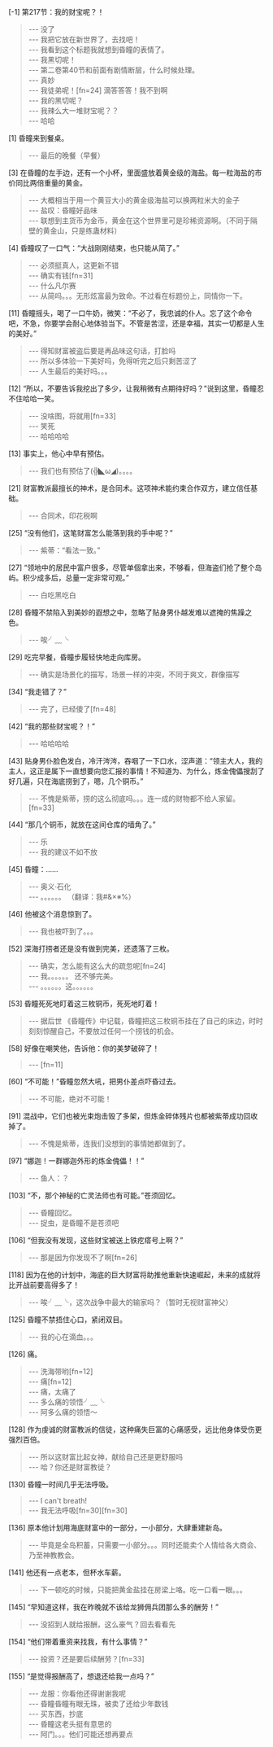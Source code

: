 
[-1] 第217节：我的财宝呢？！
>--- 没了<br>
>--- 我把它放在新世界了，去找吧！<br>
>--- 我看到这个标题我就想到昏瞳的表情了。<br>
>--- 我黑切呢！<br>
>--- 第二卷第40节和前面有剧情断层，什么时候处理。<br>
>--- 真妙<br>
>--- 我徒弟呢！[fn=24]
滴答答答！我不到啊<br>
>--- 我的黑切呢？<br>
>--- 我辣么大一堆财宝呢？？<br>
>--- 哈哈<br>

[1] 昏瞳来到餐桌。
>--- 最后的晚餐（早餐）<br>

[3] 在昏瞳的左手边，还有一个小杯，里面盛放着黄金级的海盐。每一粒海盐的市价同比两倍重量的黄金。
>--- 大概相当于用一个黄豆大小的黄金级海盐可以换两粒米大的金子<br>
>--- 盐叹：昏瞳好品味<br>
>--- 联想到主货币为金币，黄金在这个世界里可是珍稀资源啊。（不同于隔壁的黄金山，只是练蛊材料）<br>

[4] 昏瞳叹了一口气：“大战刚刚结束，也只能从简了。”
>--- 必须挺真人，这更新不错<br>
>--- 确实有钱[fn=31]<br>
>--- 什么凡尔赛<br>
>--- 从简吗。。。无形炫富最为致命。不过看在标题份上，同情你一下。<br>

[11] 昏瞳摇头，喝了一口牛奶，微笑：“不必了，我忠诚的仆人。忘了这个命令吧，不急，你要学会耐心地体验当下。不管是苦涩，还是幸福，其实一切都是人生的美好。”
>--- 得知财富被盗后要是再品味这句话，打脸吗<br>
>--- 所以多体验一下美好吗，免得听完之后只剩苦涩了<br>
>--- 人生最后的美好吗。。。<br>

[12] “所以，不要告诉我挖出了多少，让我稍微有点期待好吗？”说到这里，昏瞳忍不住哈哈一笑。
>--- 没啥图，将就用[fn=33]<br>
>--- 笑死<br>
>--- 哈哈哈哈<br>

[13] 事实上，他心中早有预估。
>--- 我们也有预估了(╬◣ω◢)。。。。<br>

[21] 财富教派最擅长的神术，是合同术。这项神术能约束合作双方，建立信任基础。
>--- 合同术，印花税啊<br>

[25] “没有他们，这笔财富怎么能落到我的手中呢？”
>--- 紫蒂：“看法一致。”<br>

[27] “领地中的居民中富户很多，尽管单個拿出来，不够看，但海盗们抢了整个岛屿。积少成多后，总量一定非常可观。”
>--- 白吃黑吃白<br>

[28] 昏瞳不禁陷入到美妙的遐想之中，忽略了贴身男仆越发难以遮掩的焦躁之色。
>--- 唉╯﹏╰<br>

[29] 吃完早餐，昏瞳步履轻快地走向库房。
>--- 确实是场景化的描写，场景一样的冲突，不同于爽文，群像描写<br>

[34] “我走错了？”
>--- 完了，已经傻了[fn=48]<br>

[42] “我的那些财宝呢？！”
>--- 哈哈哈哈<br>

[43] 贴身男仆脸色发白，冷汗涔涔，吞咽了一下口水，涩声道：“领主大人，我的主人，这正是属下一直想要向您汇报的事情！不知道为、为什么，炼金傀儡搜刮了好几遍，只在海底捞到了，嗯，几个铜币。”
>--- 不愧是紫蒂，捞的这么彻底吗。。。连一成的财物都不给人家留。[fn=33]<br>

[44] “那几个铜币，就放在这间仓库的墙角了。”
>--- 乐<br>
>--- 我的建议不如不放<br>

[45] 昏瞳：……
>--- 奥义·石化<br>
>--- 。。。。。。
（翻译：我#&×※%）<br>

[46] 他被这个消息惊到了。
>--- 我也被吓到了。。。<br>

[52] 深海打捞者还是没有做到完美，还遗落了三枚。
>--- 确实，怎么能有这么大的疏忽呢[fn=24]<br>
>--- 我。。。。。。
还不够完美。<br>
>--- 。。。。。。这。。。。。。<br>

[53] 昏瞳死死地盯着这三枚铜币，死死地盯着！
>--- 据后世 《昏瞳传》中记载，昏瞳把这三枚铜币挂在了自己的床边，时时刻刻惊醒自己，不要放过任何一个捞钱的机会。<br>

[58] 好像在嘲笑他，告诉他：你的美梦破碎了！
>--- [fn=11]<br>

[60] “不可能！”昏瞳忽然大吼，把男仆差点吓昏过去。
>--- 不可能，绝对不可能！<br>

[91] 混战中，它们也被光束炮击毁了多架，但炼金碎体残片也都被紫蒂成功回收掉了。
>--- 不愧是紫蒂，连我们没想到的事情她都做到了。<br>

[97] “娜迦！一群娜迦外形的炼金傀儡！！”
>--- 鱼人：？<br>

[103] “不，那个神秘的亡灵法师也有可能。”苍须回忆。
>--- 昏瞳回忆。<br>
>--- 捉虫，是昏瞳不是苍须吧<br>

[106] “但我没有发现，这些财宝被送上铁疙瘩号上啊？”
>--- 那是因为你发现不了啊[fn=26]<br>

[118] 因为在他的计划中，海底的巨大财富将助推他重新快速崛起，未来的成就将比开战前要高得多了！
>--- 唉╯﹏╰，这次战争中最大的输家吗？（暂时无视财富神父）<br>

[125] 昏瞳不禁捂住心口，紧闭双目。
>--- 我的心在滴血。。。<br>

[126] 痛。
>--- 洗海带哟[fn=12]<br>
>--- 痛[fn=12]<br>
>--- 痛，太痛了<br>
>--- 多么痛的领悟╯﹏╰<br>
>--- 阿多么痛的领悟～<br>

[128] 作为虔诚的财富教派的信徒，这种痛失巨富的心痛感受，远比他身体受伤更强烈百倍。
>--- 所以这财富比起女神，献给自己还是更舒服吗<br>
>--- 哈？你还是财富教徒？<br>

[130] 昏瞳一时间几乎无法呼吸。
>--- I can't breath!<br>
>--- 我无法呼吸[fn=30][fn=30]<br>

[136] 原本他计划用海底财富中的一部分，一小部分，大肆重建新岛。
>--- 毕竟是全岛积蓄，只需要一小部分。。。同时还能卖个人情给各大商会、乃至神教教会。<br>

[141] 他还有一点老本，但杯水车薪。
>--- 下一顿吃的时候，只能把黄金盐挂在房梁上咯。吃一口看一眼。。。<br>

[145] “早知道这样，我在昨晚就不该给龙狮佣兵团那么多的酬劳！”
>--- 没招到人就给报酬，这么豪气？回去看看先<br>

[154] “他们带着重资来找我，有什么事情？”
>--- 投资？还是要后续酬劳？[fn=33]<br>

[155] “是觉得报酬高了，想退还给我一点吗？”
>--- 龙服：你看他还得谢谢我呢<br>
>--- 昏瞳昏瞳有眼无珠，被卖了还给少年数钱<br>
>--- 买东西，抄底<br>
>--- 昏瞳这老头挺有意思的<br>
>--- 阿门。。。他们可能还想再要点<br>
